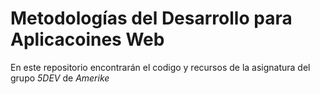 # Metodologías del Desarrollo para Aplicacoines Web

En este repositorio encontrarán el codigo y recursos de la asignatura del grupo _5DEV_ de _Amerike_